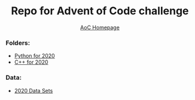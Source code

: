 <div style="text-align:center;">
    <h1>Repo for Advent of Code challenge</h1>
</div>

<div style="text-align:center;">
<a href="https://adventofcode.com" target="_blank">AoC Homepage</a>
</div>

### Folders:

- [Python for 2020](2020-python)
- [C++ for 2020](2020-cpp)

### Data:

- [2020 Data Sets](data/2020)
